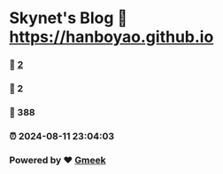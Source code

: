 # Skynet's Blog :link: https://hanboyao.github.io 
### :page_facing_up: [2](https://hanboyao.github.io/tag.html) 
### :speech_balloon: 2 
### :hibiscus: 388 
### :alarm_clock: 2024-08-11 23:04:03 
### Powered by :heart: [Gmeek](https://github.com/Meekdai/Gmeek)
